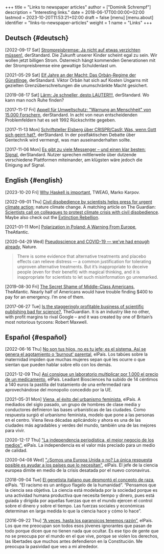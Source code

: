 +++
title = "Links to newspaper articles"
author = ["Dominik Schrempf"]
description = "Interesting links."
date = 2018-06-17T00:00:00+02:00
lastmod = 2023-10-20T11:53:21+02:00
draft = false
[menu]
  [menu.about]
    identifier = "links-to-newspaper-articles"
    weight = 1
    name = "Links"
+++

## Deutsch {#deutsch}

<span class="timestamp-wrapper"><span class="timestamp">[2022-09-17 Sat] </span></span> [Strompreisbremse: Ja nicht auf etwas verzichten müssen!](https://www.derstandard.at/story/2000139163806/strompreisbremse-ja-nicht-auf-etwas-verzichten-muessen),
derStandard. Die Zukunft unserer Kinder scheint egal zu sein. Wir wollen jetzt
billigen Strom. Österreich hängt kommenden Generationen mit der Strompreisbremse
eine gewaltige Schuldenlast um.

<span class="timestamp-wrapper"><span class="timestamp">[2021-05-29 Sat] </span></span> [Elf Jahre an der Macht: Das Orbán-Regime der Günstlinge](https://www.derstandard.at/story/2000127007319/zehn-jahre-an-der-macht-das-orban-regime-der-guenstlinge),
derStandard. Viktor Orbán hat sich auf Kosten Ungarns mit gezielten
Grenzüberschreitungen die unumschränkte Macht gesichert.

<span class="timestamp-wrapper"><span class="timestamp">[2019-08-17 Sat] </span></span> [Lärm: Je schneller, desto LAUTER!!!](https://www.derstandard.at/story/2000107463546/laerm-je-schneller-desto-lauter), derStandard. Wo kann man
noch Ruhe finden?

<span class="timestamp-wrapper"><span class="timestamp">[2017-11-17 Fri] </span></span> [Appell für Umweltschutz: "Warnung an Menschheit" von 15.000
Forschern](https://derstandard.at/2000067737827/15-000-Forscher-unterstuetzen-dramatische-Warnung-an-die-Menschheit), derStandard. In acht von neun entscheidenden Problemfeldern hat es
seit 1992 Rückschritte gegeben.

<span class="timestamp-wrapper"><span class="timestamp">[2017-11-13 Mon] </span></span> [Schriftsteller Elsberg über CRISPR/Cas9: Was, wenn Gott sich
geirrt hat?](https://derstandard.at/2000067666753/Schriftsteller-Elsberg-ueber-CRISPRCas9-Was-wenn-Gott-sich-geirrt-hat), derStandard. In der postfaktischen Debatte über Gentechnik wird
vermengt, was man auseinanderhalten sollte.

<span class="timestamp-wrapper"><span class="timestamp">[2017-11-06 Mon] </span></span> [Es gibt zu viele Messenger – und einen klar besten: Signal](https://derstandard.at/2000067258484/Es-gibt-zu-viele-Messenger-und-einen-klar-besten-Signal),
derStandard. Nutzer sprechen mittlerweile über dutzende verschiedene Plattformen
miteinander, am klügsten wäre jedoch die Einigung auf Signal.


## English {#english}

<span class="timestamp-wrapper"><span class="timestamp">[2023-10-20 Fri] </span></span> [Why Haskell is important](https://www.tweag.io/blog/2019-09-06-why-haskell-is-important/), TWEAG, Marko Karpov.

<span class="timestamp-wrapper"><span class="timestamp">[2022-09-01 Thu] </span></span> [Civil disobedience by scientists helps press for urgent climate
action](https://www.nature.com/articles/s41558-022-01461-y); nature climate change. A matching article on The Guardian: [Scientists
call on colleagues to protest climate crisis with civil disobedience](https://www.theguardian.com/environment/2022/aug/29/scientists-call-on-colleagues-to-protest-climate-crisis-with-civil-disobedience). Maybe
also check out the [Extinction Rebellion](https://rebellion.global/).

<span class="timestamp-wrapper"><span class="timestamp">[2021-01-11 Mon] </span></span> [Polarization in Poland: A Warning From Europe](https://www.theatlantic.com/magazine/archive/2018/10/poland-polarization/568324/), TheAtlantic.

<span class="timestamp-wrapper"><span class="timestamp">[2020-04-29 Wed] </span></span> [Pseudoscience and COVID-19 — we’ve had enough already](https://www.nature.com/articles/d41586-020-01266-z), Nature.

> There is some evidence that alternative treatments and placebo effects can
> relieve distress — a common justification for tolerating unproven alternative
> treatments. But it’s inappropriate to deceive people (even for their benefit)
> with magical thinking, and it is inappropriate for scientists to let such
> misinformation go unremarked.

<span class="timestamp-wrapper"><span class="timestamp">[2019-08-30 Fri] </span></span> [The Secret Shame of Middle-Class Americans](https://www.theatlantic.com/magazine/archive/2016/05/my-secret-shame/476415/), TheAtlantic. Nearly
half of Americans would have trouble finding $400 to pay for an emergency. I’m
one of them.

<span class="timestamp-wrapper"><span class="timestamp">[2017-06-27 Tue] </span></span> [Is the staggeringly profitable business of scientific
publishing bad for science?](https://www.theguardian.com/science/2017/jun/27/profitable-business-scientific-publishing-bad-for-science), TheGuardian. It is an industry like no other,
with profit margins to rival Google – and it was created by one of Britain’s
most notorious tycoons: Robert Maxwell.


## Español {#español}

<span class="timestamp-wrapper"><span class="timestamp">[2022-06-16 Thu] </span></span> [No son tus hijos, no es tu jefe; es el sistema. Así se genera
el agotamiento o ‘burnout’ parental](https://elpais.com/salud-y-bienestar/2022-06-16/no-son-tus-hijos-no-es-tu-jefe-es-el-sistema-asi-se-genera-el-agotamiento-o-burnout-parental.html), elPaís. Los tabúes sobre la maternidad
impiden que muchas mujeres sepan qué les ocurre o que sientan que pueden hablar
sobre ello con los demás.

<span class="timestamp-wrapper"><span class="timestamp">[2021-12-09 Thu] </span></span> [Así consigue un laboratorio multiplicar por 1.000 el precio de
un medicamento](https://elpais.com/sociedad/2021-12-09/asi-consigue-un-laboratorio-multiplicar-por-1000-el-precio-de-un-medicamento.html), elPaís. Leadiant Biosciences ha subido de 14 céntimos a 140
euros la pastilla del tratamiento de una enfermedad rara aprovechándose del
monopolio concedido por la UE.

<span class="timestamp-wrapper"><span class="timestamp">[2021-05-31 Mon] </span></span> [Viena, el éxito del urbanismo feminista](https://elpais.com/eps/2021-05-29/urbanismo-feminista-ciudad-feliz.html), elPaís. A mediados del
 siglo pasado, un grupo de hombres de clase media y conductores definieron las
 bases urbanísticas de las ciudades. Como respuesta surgió el urbanismo
 feminista, modelo que pone a las personas en el centro. Viena lleva décadas
 aplicándolo y ahora es una de las ciudades más agradables y verdes del mundo,
 también una de las mejores para vivir.

<span class="timestamp-wrapper"><span class="timestamp">[2020-12-17 Thu] </span></span> ["La independencia periodística, el mejor negocio de los
medios"](https://elpais.com/ideas/2020-12-16/el-buen-periodismo-requiere-independencia.html), elPaís. La independencia es el valor más preciado para un medio de
calidad.

<span class="timestamp-wrapper"><span class="timestamp">[2020-04-08 Wed] </span></span> ["¿Somos una Europa Unida o no? La única respuesta posible es
ayudar a los países que lo necesitan"](https://elpais.com/ciencia/2020-04-08/somos-una-europa-unida-o-no-la-unica-respuesta-posible-es-ayudar-a-los-paises-que-lo-necesitan.html), elPaís. El jefe de la ciencia europea
dimite en medio de la crisis desatada por el nuevo coronavirus.

<span class="timestamp-wrapper"><span class="timestamp">[2018-09-04 Tue] </span></span> [El genetista italiano que desmontó el concepto de raza](https://elpais.com/elpais/2018/09/03/ciencia/1535974124_908508.html), elPaís.
“El racismo es un antiguo flagelo de la humanidad”. “Pensamos que la ciencia sea
objetiva. La ciencia está modelada por la sociedad porque es una actividad
humana productiva que necesita tiempo y dinero, pues está guiada y dirigida por
aquellas fuerzas que en el mundo ejercen el control sobre el dinero y sobre el
tiempo. Las fuerzas sociales y económicas determinan en larga medida lo que la
ciencia hace y cómo lo hace”.

<span class="timestamp-wrapper"><span class="timestamp">[2016-09-22 Thu] </span></span> [“A veces, hasta los paranoicos tenemos razón”](https://elpais.com/cultura/2016/09/15/actualidad/1473939710_796979.html), elPaís. Los que
me preocupan son todos esos jóvenes ignorantes que pasan de todo porque dicen
que no tienen nada que ocultar. Es ese tipo de gente que no se preocupa por el
mundo en el que vive, porque se violen los derechos, las libertades que muchos
antes defendieron en la Constitución. Me preocupa la pasividad que veo a mi
alrededor.
